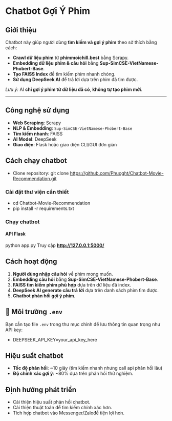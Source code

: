 # Chatbot Gợi Ý Phim

## Giới thiệu
Chatbot này giúp người dùng **tìm kiếm và gợi ý phim** theo sở thích bằng cách:
- **Crawl dữ liệu phim** từ **phimmoichill.best** bằng Scrapy.
- **Embedding dữ liệu phim & câu hỏi** bằng **Sup-SimCSE-VietNamese-Phobert-Base**.
- **Tạo FAISS Index** để tìm kiếm phim nhanh chóng.
- **Sử dụng DeepSeek AI** để trả lời dựa trên phim đã tìm được.

*Lưu ý:* AI **chỉ gợi ý phim từ dữ liệu đã có**, **không tự tạo phim mới**.

---


## Công nghệ sử dụng
- **Web Scraping**: Scrapy  
- **NLP & Embedding**: `Sup-SimCSE-VietNamese-Phobert-Base`  
- **Tìm kiếm nhanh**: FAISS  
- **AI Model**: DeepSeek  
- **Giao diện**: Flask hoặc giao diện CLI/GUI đơn giản  


## Cách chạy chatbot
- Clone repository: git clone https://github.com/Phuoght/Chatbot-Movie-Recommendation.git

### Cài đặt thư viện cần thiết
- cd Chatbot-Movie-Recommendation
- pip install -r requirements.txt

### Chạy chatbot

#### API Flask
python app.py
Truy cập **http://127.0.0.1:5000/** 


## Cách hoạt động
1. **Người dùng nhập câu hỏi** về phim mong muốn.
2. **Embedding câu hỏi** bằng **Sup-SimCSE-VietNamese-Phobert-Base**.
3. **FAISS tìm kiếm phim phù hợp** dựa trên dữ liệu đã index.
4. **DeepSeek AI generate câu trả lời** dựa trên danh sách phim tìm được.
5. **Chatbot phản hồi gợi ý phim**.

## 🔧 Môi trường `.env`
Bạn cần tạo file `.env` trong thư mục chính để lưu thông tin quan trọng như API key:
- DEEPSEEK_API_KEY=your_api_key_here

## Hiệu suất chatbot
- **Tốc độ phản hồi**: ~10 giây (tìm kiếm nhanh nhưng call api phản hồi lâu)  
- **Độ chính xác gợi ý**: ~80% dựa trên phản hồi thử nghiệm.

##  Định hướng phát triển
- Cải thiện hiệu suất phản hồi chatbot.
- Cải thiện thuật toán để tìm kiếm chính xác hơn.
- Tích hợp chatbot vào Messenger/Zalođể tiện lợi hơn.


